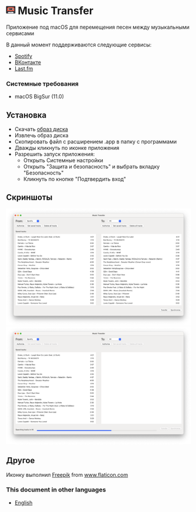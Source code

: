 # <img src="https://github.com/panandafog/Music-Transfer/blob/master/Images/Icon.png" width="25"> Music Transfer

Приложение под macOS для перемещения песен между музыкальными сервисами

В данный момент поддерживаются следующие сервисы:
- [Spotify](https://open.spotify.com/)
- [ВКонтакте](https://vk.com/)
- [Last.fm](https://www.last.fm/)

### Системные требования
- macOS BigSur (11.0)

## Установка

- Скачать [образ диска](https://github.com/panandafog/Music-Transfer/raw/master/Product/Music%20Transfer.dmg)
- Извлечь образ диска
- Скопировать файл с расширением .app в папку с программами
- Дважды кликнуть по иконке приложения
- Разрешить запуск приложения:
	- Открыть Системные настройки
	- Открыть "Защита и безопасность" и выбрать вкладку "Безопасность"
	- Кликнуть по кнопке "Подтвердить вход"

## Скриншоты

![Screenshot1](https://github.com/panandafog/Music-Transfer/blob/master/Images/Screenshot1.png)
![Screenshot2](https://github.com/panandafog/Music-Transfer/blob/master/Images/Screenshot2.png)

## Другое

Иконку выполнил <a href="https://www.flaticon.com/authors/freepik" title="Freepik">Freepik</a> from <a href="https://www.flaticon.com/" title="Flaticon"> www.flaticon.com</a>

### This document in other languages

- [English](https://github.com/panandafog/Music-Transfer/blob/master/README.md)
